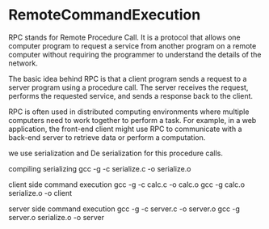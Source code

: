 # RemoteCommandExecution

RPC stands for Remote Procedure Call. It is a protocol that allows one computer program to request a service from another program on a remote computer without requiring the programmer to understand the details of the network.

The basic idea behind RPC is that a client program sends a request to a server program using a procedure call. The server receives the request, performs the requested service, and sends a response back to the client.

RPC is often used in distributed computing environments where multiple computers need to work together to perform a task. For example, in a web application, the front-end client might use RPC to communicate with a back-end server to retrieve data or perform a computation.

we use serialization and De serialization for this procedure calls.

compiling serializing 
gcc -g -c serialize.c -o serialize.o

client side command execution
gcc -g -c calc.c -o calc.o
gcc -g calc.o serialize.o -o client

server side command execution
gcc -g -c server.c -o server.o
gcc -g server.o serialize.o -o server
